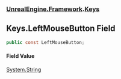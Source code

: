 ### [UnrealEngine.Framework](./UnrealEngine-Framework.md 'UnrealEngine.Framework').[Keys](./Keys.md 'UnrealEngine.Framework.Keys')
## Keys.LeftMouseButton Field
  
```csharp
public const LeftMouseButton;
```
#### Field Value
[System.String](https://docs.microsoft.com/en-us/dotnet/api/System.String 'System.String')  
